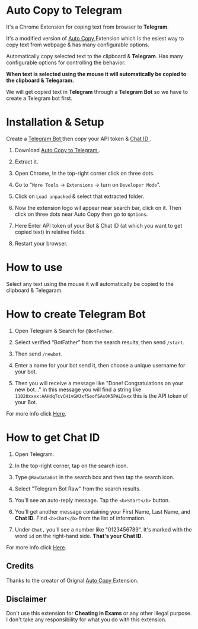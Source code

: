 # Auto Copy to Telegram

It's a Chrome Extension for coping text from browser to <b>Telegram</b>.

It's a modified version of <a target="_blank" href="https://chrome.google.com/webstore/detail/auto-copy/bijpdibkloghppkbmhcklkogpjaenfkg"> Auto Copy </a> Extension which is the esiest way to copy text from webpage & has many configurable options.

Automatically copy selected text to the clipboard & <b> Telegram</b>. Has many configurable options for controlling the behavior.

<b> When text is selected using the mouse it will automatically be copied to the clipboard & Telegaram.</b> 

We will get copied text in <b>Telegram</b> through a <b>Telegram Bot</b> so we have to create a Telegram bot first.


# Installation & Setup


Create a <a target="_blank" href="https://github.com/Eviltr0N/Auto-Copy-to-Telegram#How-to-create-Telegram-Bot"> Telegram Bot </a> then copy your API token & <a target="_blank" href="https://github.com/Eviltr0N/Auto-Copy-to-Telegram#How-to-get-Chat-ID"> Chat ID </a> .  

1. Download <a target="_blank" href="https://github.com/Eviltr0N/Auto-Copy-to-Telegram/releases/download/v1.0/Auto_Copy_to_Telegram.zip"> Auto Copy to Telegram <a>.

2. Extract it.

3. Open Chrome, In the top-right corner click on three dots.

4. Go to "``More Tools`` -> ``Extensions`` -> turn on ``Developer Mode``".

5. Click on ``Load unpacked`` & select that extracted folder.

6. Now the extension logo wil appear near search bar, click on it. Then click on three dots near Auto Copy then go to ``Options``.

7. Here Enter API token of your Bot & Chat ID (at which you want to get copied text) in relative fields.

8. Restart your browser.


# How to use

 Select any text using the mouse it will automatically be copied to the clipboard & Telegaram.


# How to create Telegram Bot 


1. Open Telegram & Search for ``@BotFather``.

2. Select verified “BotFather” from the search results, then send ``/start``.

3. Then send ``/newbot``.

4. Enter a name for your bot send it, then choose a unique username for your bot.

5. Then you will receive a message like "Done! Congratulations on your new bot..." in this message you will find a string like ``11020xxxx:AAHdqTcvCH1vGWJxfSeofSAs0K5PALDxxx`` this is the API token of your Bot.

For more info click <a href="https://core.telegram.org/bots#6-botfather"> Here</a>.


# How to get Chat ID


1. Open Telegram.

2. In the top-right corner, tap on the search icon.

3. Type ``@RawDataBot`` in the search box and then tap the search icon.

4. Select "Telegram Bot Raw" from the search results.

5. You'll see an auto-reply message. Tap the ``<b>Start</b>`` button.

6. You'll get another message containing your First Name, Last Name, and <b>Chat ID</b>. Find ``<b>Chat</b>`` from the list of information.

7. Under ``Chat,`` you'll see a number like "0123456789". It's marked with the word ``id`` on the right-hand side. <b>That's your Chat ID</b>.

For more info click <a href="https://stackoverflow.com/questions/32423837/"> Here</a>.

## Credits

Thanks to the creator of Orignal <a href="https://chrome.google.com/webstore/detail/auto-copy/bijpdibkloghppkbmhcklkogpjaenfkg"> Auto Copy </a> Extension.


## Disclaimer

Don't use this extension for <b>Cheating in Exams</b> or any other illegal purpose. I don't take any responsibility for what you do with this extension.
